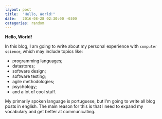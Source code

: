 ```yaml
---
layout: post
title:  "Hello, World!"
date:   2016-08-28 02:30:00 -0300
categories: random
---
```


**Hello, World!**

In this blog, I am going to write about my personal experience with `computer science`, which may include topics like:

- programming languages;
- datastores;
- software design;
- software testing;
- agile methodologies;
- psychology;
- and a lot of cool stuff.

My primarily spoken language is portuguese, but I'm going to write all blog posts in english. The main reason for this is that I need to expand my vocabulary and get better at communicating.